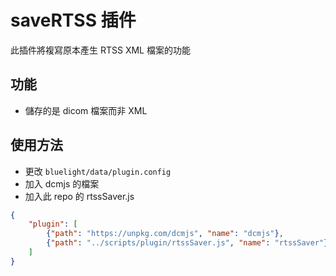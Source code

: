 # saveRTSS 插件
此插件將複寫原本產生 RTSS XML 檔案的功能

## 功能
- 儲存的是 dicom 檔案而非 XML

## 使用方法
- 更改 `bluelight/data/plugin.config`
- 加入 dcmjs 的檔案
- 加入此 repo 的 rtssSaver.js
```json
{
    "plugin": [
        {"path": "https://unpkg.com/dcmjs", "name": "dcmjs"},
        {"path": "../scripts/plugin/rtssSaver.js", "name": "rtssSaver"}
    ]
}
```